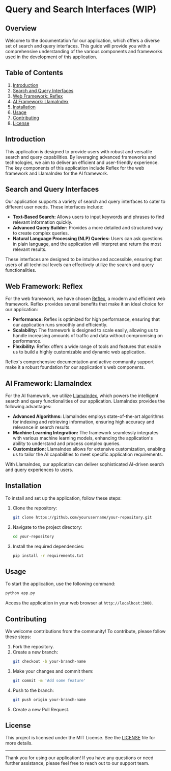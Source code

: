 # Query and Search Interfaces (WIP)

## Overview

Welcome to the documentation for our application, which offers a diverse set of search and query interfaces. This guide will provide you with a comprehensive understanding of the various components and frameworks used in the development of this application.

## Table of Contents

1. [Introduction](#introduction)
2. [Search and Query Interfaces](#search-and-query-interfaces)
3. [Web Framework: Reflex](#web-framework-reflex)
4. [AI Framework: LlamaIndex](#ai-framework-llamaindex)
5. [Installation](#installation)
6. [Usage](#usage)
7. [Contributing](#contributing)
8. [License](#license)

## Introduction

This application is designed to provide users with robust and versatile search and query capabilities. By leveraging advanced frameworks and technologies, we aim to deliver an efficient and user-friendly experience. The key components of this application include Reflex for the web framework and LlamaIndex for the AI framework.

## Search and Query Interfaces

Our application supports a variety of search and query interfaces to cater to different user needs. These interfaces include:

- **Text-Based Search:** Allows users to input keywords and phrases to find relevant information quickly.
- **Advanced Query Builder:** Provides a more detailed and structured way to create complex queries.
- **Natural Language Processing (NLP) Queries:** Users can ask questions in plain language, and the application will interpret and return the most relevant results.

These interfaces are designed to be intuitive and accessible, ensuring that users of all technical levels can effectively utilize the search and query functionalities.

## Web Framework: Reflex

For the web framework, we have chosen [Reflex](https://reflex.dev), a modern and efficient web framework. Reflex provides several benefits that make it an ideal choice for our application:

- **Performance:** Reflex is optimized for high performance, ensuring that our application runs smoothly and efficiently.
- **Scalability:** The framework is designed to scale easily, allowing us to handle increasing amounts of traffic and data without compromising on performance.
- **Flexibility:** Reflex offers a wide range of tools and features that enable us to build a highly customizable and dynamic web application.

Reflex's comprehensive documentation and active community support make it a robust foundation for our application's web components.

## AI Framework: LlamaIndex

For the AI framework, we utilize [LlamaIndex](https://llamaindex.ai), which powers the intelligent search and query functionalities of our application. LlamaIndex provides the following advantages:

- **Advanced Algorithms:** LlamaIndex employs state-of-the-art algorithms for indexing and retrieving information, ensuring high accuracy and relevance in search results.
- **Machine Learning Integration:** The framework seamlessly integrates with various machine learning models, enhancing the application's ability to understand and process complex queries.
- **Customization:** LlamaIndex allows for extensive customization, enabling us to tailor the AI capabilities to meet specific application requirements.

With LlamaIndex, our application can deliver sophisticated AI-driven search and query experiences to users.

## Installation

To install and set up the application, follow these steps:

1. Clone the repository:
   ```bash
   git clone https://github.com/yourusername/your-repository.git
   ```
2. Navigate to the project directory:
   ```bash
   cd your-repository
   ```
3. Install the required dependencies:
   ```bash
   pip install -r requirements.txt
   ```

## Usage

To start the application, use the following command:

```bash
python app.py
```

Access the application in your web browser at `http://localhost:3000`.

## Contributing

We welcome contributions from the community! To contribute, please follow these steps:

1. Fork the repository.
2. Create a new branch:
   ```bash
   git checkout -b your-branch-name
   ```
3. Make your changes and commit them:
   ```bash
   git commit -m 'Add some feature'
   ```
4. Push to the branch:
   ```bash
   git push origin your-branch-name
   ```
5. Create a new Pull Request.

## License

This project is licensed under the MIT License. See the [LICENSE](LICENSE) file for more details.

---

Thank you for using our application! If you have any questions or need further assistance, please feel free to reach out to our support team.